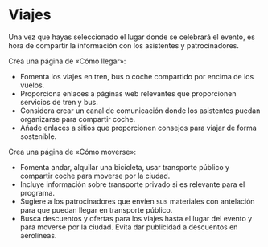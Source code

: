 # Viajes

Una vez que hayas seleccionado el lugar donde se celebrará el evento, es hora de compartir la información con los asistentes y patrocinadores.

Crea una página de «Cómo llegar»:

- Fomenta los viajes en tren, bus o coche compartido por encima de los vuelos.
- Proporciona enlaces a páginas web relevantes que proporcionen servicios de tren y bus.
- Considera crear un canal de comunicación donde los asistentes puedan organizarse para compartir coche.
- Añade enlaces a sitios que proporcionen consejos para viajar de forma sostenible.

Crea una página de «Cómo moverse»:

- Fomenta andar, alquilar una bicicleta, usar transporte público y compartir coche para moverse por la ciudad.
- Incluye información sobre transporte privado si es relevante para el programa.
- Sugiere a los patrocinadores que envíen sus materiales con antelación para que puedan llegar en transporte público.
- Busca descuentos y ofertas para los viajes hasta el lugar del evento y para moverse por la ciudad. Evita dar publicidad a descuentos en aerolíneas.
